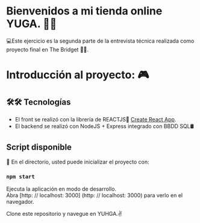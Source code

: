 # Bienvenidos a mi tienda online YUGA. 👋🤓
💻Este ejercicio es la segunda parte de la entrevista técnica realizada como proyecto final en The Bridget 🐱‍💻.

# Introducción al proyecto: 🎮

  ## 🛠🛠 Tecnologías
  
- El front se realizó con la librería de REACTJS🌌 [Create React App](https://github.com/facebook/create-react-app).
- El backend se realizó con NodeJS + Express integrado con BBDD SQL🛢

## Script disponible

🔑 En el directorio, usted puede inicializar el proyecto con: 

 ### `npm start`

Ejecuta la aplicación en modo de desarrollo. \
Abra [http: // localhost: 3000] (http: // localhost: 3000) para verlo en el navegador.

Clone este repositorio y navegue en YUHGA.✌

